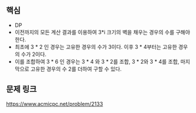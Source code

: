 ## 핵심

- DP
- 이전까지의 모든 계산 결과를 이용하여 3*i 크기의 벽을 채우는 경우의 수를 구해야한다.
- 최초에 3 * 2 인 경우는 고유한 경우의 수가 3이다. 이후 3 * 4부터는 고유한 경우의 수가 2이다.
- 이를 조합하여 3 * 6 인 경우는 3 * 4 와 3 * 2를 조합, 3 * 2와 3 * 4를 조합, 마지막으로 고유한 경우의 수 2를 더하여 구할 수 있다.

## 문제 링크

https://www.acmicpc.net/problem/2133
